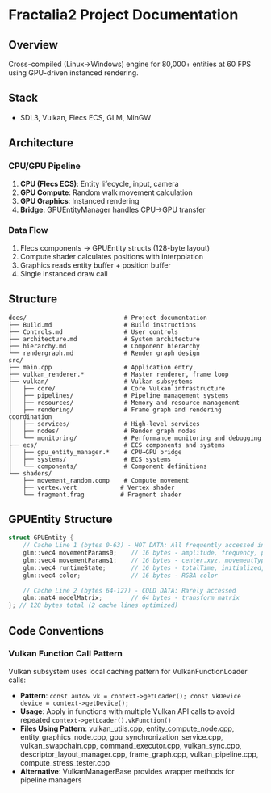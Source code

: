 # Fractalia2 Project Documentation

## Overview
Cross-compiled (Linux→Windows) engine for 80,000+ entities at 60 FPS using GPU-driven instanced rendering.

## Stack
- SDL3, Vulkan, Flecs ECS, GLM, MinGW

## Architecture

### CPU/GPU Pipeline
1. **CPU (Flecs ECS)**: Entity lifecycle, input, camera
2. **GPU Compute**: Random walk movement calculation  
3. **GPU Graphics**: Instanced rendering
4. **Bridge**: GPUEntityManager handles CPU→GPU transfer

### Data Flow
1. Flecs components → GPUEntity structs (128-byte layout)
2. Compute shader calculates positions with interpolation  
3. Graphics reads entity buffer + position buffer
4. Single instanced draw call

## Structure
```
docs/                           # Project documentation
├── Build.md                    # Build instructions
├── Controls.md                 # User controls
├── architecture.md             # System architecture
├── hierarchy.md                # Component hierarchy
└── rendergraph.md              # Render graph design
src/
├── main.cpp                    # Application entry
├── vulkan_renderer.*           # Master renderer, frame loop
├── vulkan/                     # Vulkan subsystems
│   ├── core/                   # Core Vulkan infrastructure
│   ├── pipelines/              # Pipeline management systems
│   ├── resources/              # Memory and resource management
│   ├── rendering/              # Frame graph and rendering coordination
│   ├── services/               # High-level services
│   ├── nodes/                  # Render graph nodes
│   └── monitoring/             # Performance monitoring and debugging
├── ecs/                        # ECS components and systems
│   ├── gpu_entity_manager.*    # CPU→GPU bridge
│   ├── systems/                # ECS systems
│   └── components/             # Component definitions
└── shaders/
    ├── movement_random.comp    # Compute movement
    ├── vertex.vert            # Vertex shader
    └── fragment.frag          # Fragment shader
```

## GPUEntity Structure
```cpp
struct GPUEntity {
    // Cache Line 1 (bytes 0-63) - HOT DATA: All frequently accessed in compute shaders
    glm::vec4 movementParams0;    // 16 bytes - amplitude, frequency, phase, timeOffset
    glm::vec4 movementParams1;    // 16 bytes - center.xyz, movementType
    glm::vec4 runtimeState;       // 16 bytes - totalTime, initialized, stateTimer, entityState
    glm::vec4 color;              // 16 bytes - RGBA color
    
    // Cache Line 2 (bytes 64-127) - COLD DATA: Rarely accessed
    glm::mat4 modelMatrix;        // 64 bytes - transform matrix
}; // 128 bytes total (2 cache lines optimized)
```

## Code Conventions

### Vulkan Function Call Pattern
Vulkan subsystem uses local caching pattern for VulkanFunctionLoader calls:

- **Pattern**: `const auto& vk = context->getLoader(); const VkDevice device = context->getDevice();`
- **Usage**: Apply in functions with multiple Vulkan API calls to avoid repeated `context->getLoader().vkFunction()` 
- **Files Using Pattern**: vulkan_utils.cpp, entity_compute_node.cpp, entity_graphics_node.cpp, gpu_synchronization_service.cpp, vulkan_swapchain.cpp, command_executor.cpp, vulkan_sync.cpp, descriptor_layout_manager.cpp, frame_graph.cpp, vulkan_pipeline.cpp, compute_stress_tester.cpp
- **Alternative**: VulkanManagerBase provides wrapper methods for pipeline managers
